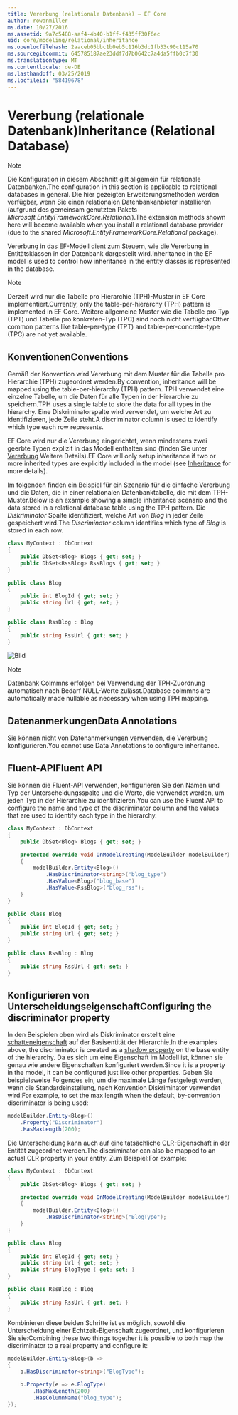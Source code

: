 ```yaml
---
title: Vererbung (relationale Datenbank) – EF Core
author: rowanmiller
ms.date: 10/27/2016
ms.assetid: 9a7c5488-aaf4-4b40-b1ff-f435ff30f6ec
uid: core/modeling/relational/inheritance
ms.openlocfilehash: 2aaceb05bbc1b0eb5c116b3dc1fb33c90c115a70
ms.sourcegitcommit: 645785187ae23ddf7d7b0642c7a4da5ffb0c7f30
ms.translationtype: MT
ms.contentlocale: de-DE
ms.lasthandoff: 03/25/2019
ms.locfileid: "58419678"
---
```

# <a name="inheritance-relational-database"></a><span data-ttu-id="2d6a2-102">Vererbung (relationale Datenbank)</span><span class="sxs-lookup"><span data-stu-id="2d6a2-102">Inheritance (Relational Database)</span></span>

> [!NOTE]  
> <span data-ttu-id="2d6a2-103">Die Konfiguration in diesem Abschnitt gilt allgemein für relationale Datenbanken.</span><span class="sxs-lookup"><span data-stu-id="2d6a2-103">The configuration in this section is applicable to relational databases in general.</span></span> <span data-ttu-id="2d6a2-104">Die hier gezeigten Erweiterungsmethoden werden verfügbar, wenn Sie einen relationalen Datenbankanbieter installieren (aufgrund des gemeinsam genutzten Pakets *Microsoft.EntityFrameworkCore.Relational*).</span><span class="sxs-lookup"><span data-stu-id="2d6a2-104">The extension methods shown here will become available when you install a relational database provider (due to the shared *Microsoft.EntityFrameworkCore.Relational* package).</span></span>

<span data-ttu-id="2d6a2-105">Vererbung in das EF-Modell dient zum Steuern, wie die Vererbung in Entitätsklassen in der Datenbank dargestellt wird.</span><span class="sxs-lookup"><span data-stu-id="2d6a2-105">Inheritance in the EF model is used to control how inheritance in the entity classes is represented in the database.</span></span>

> [!NOTE]  
> <span data-ttu-id="2d6a2-106">Derzeit wird nur die Tabelle pro Hierarchie (TPH)-Muster in EF Core implementiert.</span><span class="sxs-lookup"><span data-stu-id="2d6a2-106">Currently, only the table-per-hierarchy (TPH) pattern is implemented in EF Core.</span></span> <span data-ttu-id="2d6a2-107">Weitere allgemeine Muster wie die Tabelle pro Typ (TPT) und Tabelle pro konkreten-Typ (TPC) sind noch nicht verfügbar.</span><span class="sxs-lookup"><span data-stu-id="2d6a2-107">Other common patterns like table-per-type (TPT) and table-per-concrete-type (TPC) are not yet available.</span></span>

## <a name="conventions"></a><span data-ttu-id="2d6a2-108">Konventionen</span><span class="sxs-lookup"><span data-stu-id="2d6a2-108">Conventions</span></span>

<span data-ttu-id="2d6a2-109">Gemäß der Konvention wird Vererbung mit dem Muster für die Tabelle pro Hierarchie (TPH) zugeordnet werden.</span><span class="sxs-lookup"><span data-stu-id="2d6a2-109">By convention, inheritance will be mapped using the table-per-hierarchy (TPH) pattern.</span></span> <span data-ttu-id="2d6a2-110">TPH verwendet eine einzelne Tabelle, um die Daten für alle Typen in der Hierarchie zu speichern.</span><span class="sxs-lookup"><span data-stu-id="2d6a2-110">TPH uses a single table to store the data for all types in the hierarchy.</span></span> <span data-ttu-id="2d6a2-111">Eine Diskriminatorspalte wird verwendet, um welche Art zu identifizieren, jede Zeile steht.</span><span class="sxs-lookup"><span data-stu-id="2d6a2-111">A discriminator column is used to identify which type each row represents.</span></span>

<span data-ttu-id="2d6a2-112">EF Core wird nur die Vererbung eingerichtet, wenn mindestens zwei geerbte Typen explizit in das Modell enthalten sind (finden Sie unter [Vererbung](../inheritance.md) Weitere Details).</span><span class="sxs-lookup"><span data-stu-id="2d6a2-112">EF Core will only setup inheritance if two or more inherited types are explicitly included in the model (see [Inheritance](../inheritance.md) for more details).</span></span>

<span data-ttu-id="2d6a2-113">Im folgenden finden ein Beispiel für ein Szenario für die einfache Vererbung und die Daten, die in einer relationalen Datenbanktabelle, die mit dem TPH-Muster.</span><span class="sxs-lookup"><span data-stu-id="2d6a2-113">Below is an example showing a simple inheritance scenario and the data stored in a relational database table using the TPH pattern.</span></span> <span data-ttu-id="2d6a2-114">Die *Diskriminator* Spalte identifiziert, welche Art von *Blog* in jeder Zeile gespeichert wird.</span><span class="sxs-lookup"><span data-stu-id="2d6a2-114">The *Discriminator* column identifies which type of *Blog* is stored in each row.</span></span>

<!-- [!code-csharp[Main](samples/core/relational/Modeling/Conventions/Samples/InheritanceDbSets.cs)] -->
``` csharp
class MyContext : DbContext
{
    public DbSet<Blog> Blogs { get; set; }
    public DbSet<RssBlog> RssBlogs { get; set; }
}

public class Blog
{
    public int BlogId { get; set; }
    public string Url { get; set; }
}

public class RssBlog : Blog
{
    public string RssUrl { get; set; }
}
```

![Bild](_static/inheritance-tph-data.png)

>[!NOTE]
> <span data-ttu-id="2d6a2-116">Datenbank Colmmns erfolgen bei Verwendung der TPH-Zuordnung automatisch nach Bedarf NULL-Werte zulässt.</span><span class="sxs-lookup"><span data-stu-id="2d6a2-116">Database colmmns are automatically made nullable as necessary when using TPH mapping.</span></span>

## <a name="data-annotations"></a><span data-ttu-id="2d6a2-117">Datenanmerkungen</span><span class="sxs-lookup"><span data-stu-id="2d6a2-117">Data Annotations</span></span>

<span data-ttu-id="2d6a2-118">Sie können nicht von Datenanmerkungen verwenden, die Vererbung konfigurieren.</span><span class="sxs-lookup"><span data-stu-id="2d6a2-118">You cannot use Data Annotations to configure inheritance.</span></span>

## <a name="fluent-api"></a><span data-ttu-id="2d6a2-119">Fluent-API</span><span class="sxs-lookup"><span data-stu-id="2d6a2-119">Fluent API</span></span>

<span data-ttu-id="2d6a2-120">Sie können die Fluent-API verwenden, konfigurieren Sie den Namen und Typ der Unterscheidungsspalte und die Werte, die verwendet werden, um jeden Typ in der Hierarchie zu identifizieren.</span><span class="sxs-lookup"><span data-stu-id="2d6a2-120">You can use the Fluent API to configure the name and type of the discriminator column and the values that are used to identify each type in the hierarchy.</span></span>

<!-- [!code-csharp[Main](samples/core/relational/Modeling/FluentAPI/Samples/InheritanceTPHDiscriminator.cs?highlight=7,8,9,10)] -->
``` csharp
class MyContext : DbContext
{
    public DbSet<Blog> Blogs { get; set; }

    protected override void OnModelCreating(ModelBuilder modelBuilder)
    {
        modelBuilder.Entity<Blog>()
            .HasDiscriminator<string>("blog_type")
            .HasValue<Blog>("blog_base")
            .HasValue<RssBlog>("blog_rss");
    }
}

public class Blog
{
    public int BlogId { get; set; }
    public string Url { get; set; }
}

public class RssBlog : Blog
{
    public string RssUrl { get; set; }
}
```

## <a name="configuring-the-discriminator-property"></a><span data-ttu-id="2d6a2-121">Konfigurieren von Unterscheidungseigenschaft</span><span class="sxs-lookup"><span data-stu-id="2d6a2-121">Configuring the discriminator property</span></span>

<span data-ttu-id="2d6a2-122">In den Beispielen oben wird als Diskriminator erstellt eine [schatteneigenschaft](xref:core/modeling/shadow-properties) auf der Basisentität der Hierarchie.</span><span class="sxs-lookup"><span data-stu-id="2d6a2-122">In the examples above, the discriminator is created as a [shadow property](xref:core/modeling/shadow-properties) on the base entity of the hierarchy.</span></span> <span data-ttu-id="2d6a2-123">Da es sich um eine Eigenschaft im Modell ist, können sie genau wie andere Eigenschaften konfiguriert werden.</span><span class="sxs-lookup"><span data-stu-id="2d6a2-123">Since it is a property in the model, it can be configured just like other properties.</span></span> <span data-ttu-id="2d6a2-124">Geben Sie beispielsweise Folgendes ein, um die maximale Länge festgelegt werden, wenn die Standardeinstellung, nach Konvention Diskriminator verwendet wird:</span><span class="sxs-lookup"><span data-stu-id="2d6a2-124">For example, to set the max length when the default, by-convention discriminator is being used:</span></span>

```C#
modelBuilder.Entity<Blog>()
    .Property("Discriminator")
    .HasMaxLength(200);
```

<span data-ttu-id="2d6a2-125">Die Unterscheidung kann auch auf eine tatsächliche CLR-Eigenschaft in der Entität zugeordnet werden.</span><span class="sxs-lookup"><span data-stu-id="2d6a2-125">The discriminator can also be mapped to an actual CLR property in your entity.</span></span> <span data-ttu-id="2d6a2-126">Zum Beispiel:</span><span class="sxs-lookup"><span data-stu-id="2d6a2-126">For example:</span></span>
```C#
class MyContext : DbContext
{
    public DbSet<Blog> Blogs { get; set; }

    protected override void OnModelCreating(ModelBuilder modelBuilder)
    {
        modelBuilder.Entity<Blog>()
            .HasDiscriminator<string>("BlogType");
    }
}

public class Blog
{
    public int BlogId { get; set; }
    public string Url { get; set; }
    public string BlogType { get; set; }
}

public class RssBlog : Blog
{
    public string RssUrl { get; set; }
}
```

<span data-ttu-id="2d6a2-127">Kombinieren diese beiden Schritte ist es möglich, sowohl die Unterscheidung einer Echtzeit-Eigenschaft zugeordnet, und konfigurieren Sie sie:</span><span class="sxs-lookup"><span data-stu-id="2d6a2-127">Combining these two things together it is possible to both map the discriminator to a real property and configure it:</span></span>
```C#
modelBuilder.Entity<Blog>(b =>
{
    b.HasDiscriminator<string>("BlogType");

    b.Property(e => e.BlogType)
        .HasMaxLength(200)
        .HasColumnName("blog_type");
});
```
